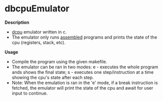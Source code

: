 # dbcpuEmulator
**Description**
  - [dcpu](https://github.com/dma-neves/dbcpu) emulator written in c. 
  - The emulator only runs [assembled](https://github.com/dma-neves/dcpuAssembler) programs and prints the state of the cpu (registers, stack, etc).

**Usage**
  - Compile the program using the given makefile.
  - The emulator can be ran in two modes: e - executes the whole program ands shows the final state; s - executes one step/instruction at a time showing the cpu's state after each step.
  - Note: When the emulation is ran in the 'e' mode, if a break instruction is fetched, the emulator will print the state of the cpu and await for user input to continue.
